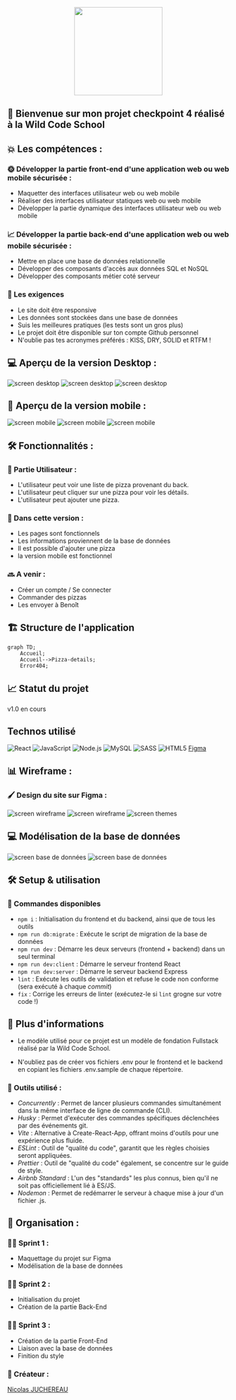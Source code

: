 <p align="center">
<img src="./client/src/assets/logo-pizza.png" height=200px>
</p>

## 🚀 Bienvenue sur mon projet checkpoint 4 réalisé à la Wild Code School <br>

## 💥 Les compétences : 

### 🌞 Développer la partie front-end d'une application web ou web mobile sécurisée : 

- Maquetter des interfaces utilisateur web ou web mobile
- Réaliser des interfaces utilisateur statiques web ou web mobile
- Développer la partie dynamique des interfaces utilisateur web ou web mobile

### 📈 Développer la partie back-end d'une application web ou web mobile sécurisée : 

- Mettre en place une base de données relationnelle
- Développer des composants d'accès aux données SQL et NoSQL
- Développer des composants métier coté serveur

### 👑 Les exigences 

- Le site doit être responsive
- Les données sont stockées dans une base de données
- Suis les meilleures pratiques (les tests sont un gros plus)
- Le projet doit être disponible sur ton compte Github personnel
- N'oublie pas tes acronymes préférés : KISS, DRY, SOLID et RTFM !

## 💻 Aperçu de la version Desktop :

<img src="./client/src/ressources/screendesktop1.PNG"  alt="screen desktop"> <img src="./client/src/ressources/screendesktop3.PNG"  alt="screen desktop"> <img src="./client/src/ressources/screendesktop2.PNG" alt="screen desktop">

## 📱 Aperçu de la version mobile : 

<img src="./client/src/ressources/screenmobile1.PNG" alt="screen mobile"> <img src="./client/src/ressources/screenmobile3.PNG" alt="screen mobile"> <img src="./client/src/ressources/screenmobile2.PNG"  alt="screen mobile">

## 🛠️ Fonctionnalités :

### 👥 Partie Utilisateur :

- L'utilisateur peut voir une liste de pizza provenant du back.
- L'utilisateur peut cliquer sur une pizza pour voir les détails.
- L'utilisateur peut ajouter une pizza.


### 📝 Dans cette version :

- Les pages sont fonctionnels
- Les informations proviennent de la base de données
- Il est possible d'ajouter une pizza
- la version mobile est fonctionnel

### 🔜 A venir :

- Créer un compte / Se connecter
- Commander des pizzas
- Les envoyer à Benoît

## 🏗️ Structure de l'application

```mermaid
graph TD;
    Accueil;
    Accueil-->Pizza-details;
    Error404;
```

## 📈 Statut du projet

v1.0 en cours

## Technos utilisé

![React](https://img.shields.io/badge/-React-61DAFB?style=for-the-badge&logo=react&logoColor=white)
![JavaScript](https://img.shields.io/badge/-JavaScript-F7DF1E?style=for-the-badge&logo=javascript&logoColor=black)
![Node.js](https://img.shields.io/badge/Node.js-339933?style=for-the-badge&logo=node.js&logoColor=white)
![MySQL](https://img.shields.io/badge/mysql-4479A1.svg?style=for-the-badge&logo=mysql&logoColor=white)
![SASS](https://img.shields.io/badge/SASS-hotpink.svg?style=for-the-badge&logo=SASS&logoColor=white)
![HTML5](https://img.shields.io/badge/-HTML5-E34F26?style=for-the-badge&logo=html5&logoColor=white)
[Figma](https://img.shields.io/badge/figma-%23F24E1E.svg?style=for-the-badge&logo=figma&logoColor=white)

## 📊 Wireframe : 

### 🖌️ Design du site sur Figma : 

<img src="./client/src/ressources/wireframe1.PNG" alt="screen wireframe"> <img src="./client/src/ressources/wireframe2.PNG" alt="screen wireframe"> <img src="./client/src/ressources/themes.PNG" alt="screen themes">

## 💻 Modélisation de la base de données

<img src="./client/src/ressources/screenbdd.PNG" alt="screen base de données"> <img src="./client/src/ressources/screenbdd2.PNG" alt="screen base de données">

## 🛠️ Setup & utilisation

### 📜 Commandes disponibles

- `npm i` : Initialisation du frontend et du backend, ainsi que de tous les outils
- `npm run db:migrate` : Exécute le script de migration de la base de données
- `npm run dev` : Démarre les deux serveurs (frontend + backend) dans un seul terminal
- `npm run dev:client` : Démarre le serveur frontend React
- `npm run dev:server` : Démarre le serveur backend Express
- `lint` : Exécute les outils de validation et refuse le code non conforme (sera exécuté à chaque _commit_)
- `fix` : Corrige les erreurs de linter (exécutez-le si `lint` grogne sur votre code !)

## 📄 Plus d'informations

- Le modèle utilisé pour ce projet est un modèle de fondation Fullstack réalisé par la Wild Code School.

- N'oubliez pas de créer vos fichiers .env pour le frontend et le backend en copiant les fichiers .env.sample de chaque répertoire.

### 🔧 Outils utilisé :

- _Concurrently_ : Permet de lancer plusieurs commandes simultanément dans la même interface de ligne de commande (CLI).
- _Husky_ : Permet d'exécuter des commandes spécifiques déclenchées par des événements git.
- _Vite_ : Alternative à Create-React-App, offrant moins d'outils pour une expérience plus fluide.
- _ESLint_ : Outil de "qualité du code", garantit que les règles choisies seront appliquées.
- _Prettier_ : Outil de "qualité du code" également, se concentre sur le guide de style.
- _Airbnb Standard_ : L'un des "standards" les plus connus, bien qu'il ne soit pas officiellement lié à ES/JS.
- _Nodemon_ : Permet de redémarrer le serveur à chaque mise à jour d'un fichier .js.

## 📌 Organisation : 

### 🏃🏼 Sprint 1 : 

- Maquettage du projet sur Figma 
- Modélisation de la base de données

### 🏃🏼 Sprint 2 : 

- Initialisation du projet
- Création de la partie Back-End

### 🏃🏼 Sprint 3 :

- Création de la partie Front-End
- Liaison avec la base de données 
- Finition du style

### 👥 Créateur :

[Nicolas JUCHEREAU](https://github.com/Nicolas-jchr)